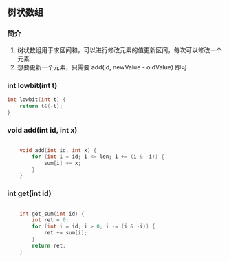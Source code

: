 ## 树状数组

### 简介

1. 树状数组用于求区间和，可以进行修改元素的值更新区间，每次可以修改一个元素
2. 想要更新一个元素，只需要 add(id, newValue - oldValue) 即可

### int lowbit(int t)

```cpp
int lowbit(int t) {
    return t&(-t);
}

```

### void add(int id, int x)

```cpp

    void add(int id, int x) {
        for (int i = id; i <= len; i += (i & -i)) {
            sum[i] += x;
        }
    }

```

### int get(int id)

```cpp

    int get_sum(int id) {
        int ret = 0;
        for (int i = id; i > 0; i -= (i & -i)) {
            ret += sum[i];
        }
        return ret;
    }

```
